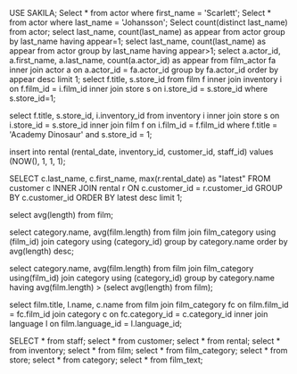 
USE SAKILA;
Select * from actor where first_name = 'Scarlett';
Select * from actor where last_name = 'Johansson';
Select count(distinct last_name) from actor;
select last_name, count(last_name) as appear from actor group by last_name having appear=1;
select last_name, count(last_name) as appear from actor group by last_name having appear>1;
select a.actor_id, a.first_name, a.last_name, count(a.actor_id) as appear from film_actor fa inner join actor a on a.actor_id = fa.actor_id
group by fa.actor_id order by appear desc limit 1;
select f.title, s.store_id from film f inner join inventory i on f.film_id = i.film_id inner join store s on i.store_id = s.store_id where s.store_id=1;

select f.title, s.store_id, i.inventory_id
from inventory i inner join store s on i.store_id = s.store_id inner join film f on i.film_id = f.film_id
where f.title = 'Academy Dinosaur' and s.store_id = 1;


insert into rental (rental_date, inventory_id, customer_id, staff_id)
values (NOW(), 1, 1, 1);

SELECT c.last_name, c.first_name, max(r.rental_date) as "latest" FROM customer c INNER JOIN rental r
     ON c.customer_id = r.customer_id GROUP BY c.customer_id ORDER BY latest desc limit 1;

select avg(length) from film;

select category.name, avg(film.length) from film join film_category using (film_id) join category using (category_id)
group by category.name order by avg(length) desc;

select category.name, avg(film.length) from film join film_category using(film_id) join category using (category_id)
group by category.name having avg(film.length) > (select avg(length) from film);

select film.title, l.name, c.name from film join film_category fc on film.film_id = fc.film_id
join category c on fc.category_id = c.category_id inner join language l on film.language_id = l.language_id;



SELECT * from staff;
select * from customer;
select * from rental;
select * from inventory;
select * from film;
select * from film_category;
select * from store;
select * from category;
select * from film_text;